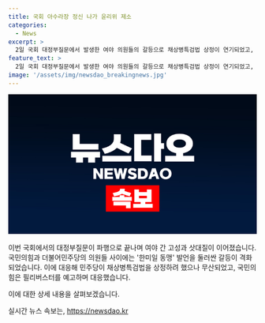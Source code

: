 ```yaml
---
title: 국회 아수라장 정신 나가 윤리위 제소
categories:
  - News
excerpt: >
  2일 국회 대정부질문에서 발생한 여야 의원들의 갈등으로 채상병특검법 상정이 연기되었고, 국민의힘이 준비한 필리버스터 역시 미뤄졌다. 파행은 김병주 의원의 ‘정신 나간 국민의힘 의원들’ 발언으로 시작되었고, 여야 공방과 정체설이 계속됐다. 김 의원은 여당의 사과 요구를 거부하며 장외로 이어진 갈등에서 국회 정회가 선언됐다. 이로 인해 채상병특검법 상정은 무산되었고, 민주당과 국민의힘은 입장 차 조율에 실패했다.
feature_text: >
  2일 국회 대정부질문에서 발생한 여야 의원들의 갈등으로 채상병특검법 상정이 연기되었고, 국민의힘이 준비한 필리버스터 역시 미뤄졌다. 파행은 김병주 의원의 ‘정신 나간 국민의힘 의원들’ 발언으로 시작되었고, 여야 공방과 정체설이 계속됐다. 김 의원은 여당의 사과 요구를 거부하며 장외로 이어진 갈등에서 국회 정회가 선언됐다. 이로 인해 채상병특검법 상정은 무산되었고, 민주당과 국민의힘은 입장 차 조율에 실패했다.
image: '/assets/img/newsdao_breakingnews.jpg'
---
```


<p><img src="/assets/img/newsdao_breakingnews.jpg" alt="pcversion 속보" /></p>

<p>이번 국회에서의 대정부질문이 파행으로 끝나며 여야 간 고성과 삿대질이 이어졌습니다. 국민의힘과 더불어민주당의 의원들 사이에는 '한미일 동맹' 발언을 둘러싼 갈등이 격화되었습니다. 이에 대응해 민주당이 채상병특검법을 상정하려 했으나 무산되었고, 국민의힘은 필리버스터를 예고하며 대응했습니다.</p>

<p>이에 대한 상세 내용을 살펴보겠습니다.</p>
실시간 뉴스 속보는, <a href="https://newsdao.kr" rel="dofollow">https://newsdao.kr</a>


